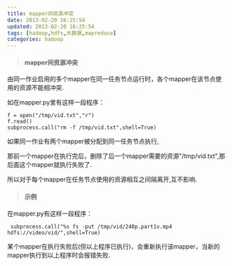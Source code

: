 ```yaml
---
title: mapper间资源冲突
date: 2013-02-20 16:25:54
updated: 2013-02-20 16:25:54
tags: [hadoop,hdfs,大数据,mapreduce]
categories: hadoop
---
```


> #### mapper间资源冲突

由同一作业启用的多个mapper在同一任务节点运行时，各个mapper在该节点使用的资源不能相冲突.

如在mapper.py里有这样一段程序：

```
f = open("/tmp/vid.txt","r")
f.read()
subprocess.call("rm -f /tmp/vid.txt",shell=True)
```

如果同一作业有两个mapper被分配到同一任务节点执行,

那前一个mapper在执行完后，删除了后一个mapper需要的资源"/tmp/vid.txt",那后面这个mapper就执行失败了.

所以对于每个mapper在任务节点使用的资源相互之间隔离开,互不影响.

> #### 示例

在mapper.py有这样一段程序：
```
 subprocess.call("%s fs -put /tmp/vid/240p.part1v.mp4 hdfs://video/vid/",shell=True)
```
某个mapper在执行失败后(但以上程序已执行)，会重新执行该mapper，当新的mapper执行到以上程序时会报错失败.



